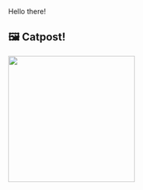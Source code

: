 Hello there!



## 🖼️ Catpost!

<sub>
    <img src="https://cdn2.thecatapi.com/images/b_kepDl1w.jpg" height="256">
</sub>

